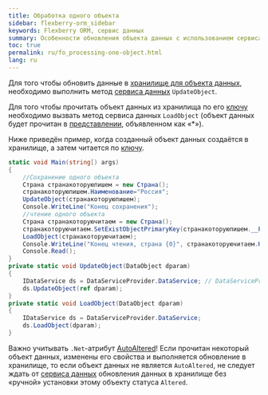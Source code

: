 ```yaml
---
title: Обработка одного объекта
sidebar: flexberry-orm_sidebar
keywords: Flexberry ORM, сервис данных
summary: Особенности обновления объекта данных с использованием сервиса данных
toc: true
permalink: ru/fo_processing-one-object.html
lang: ru
---
```


Для того чтобы обновить данные в [хранилище для объекта данных](fo_storing-data-objects.html), необходимо выполнить метод [сервиса данных](fo_data-service.html) `UpdateObject`.

Для того чтобы прочитать объект данных из хранилища по его [ключу](fo_primary-keys-objects.html) необходимо вызвать метод сервиса данных `LoadObject` (объект данных будет прочитан в [представлении](fd_view-definition.html), объявленном как «*»).

Ниже приведён пример, когда созданный объект данных создаётся в хранилище, а затем читается по [ключу](fo_primary-keys-objects.html).

```csharp
static void Main(string[) args)
{
	//Сохранение одного объекта
	Страна странакоторуюпишем = new Страна();
	странакоторуюпишем.Наименование="Россия";
	UpdateObject(странакоторуюпишем);
	Console.WriteLine("Конец сохранения");
	//чтение одного объекта
	Страна странакоторуючитаем = new Страна();
	странакоторуючитаем.SetExistObjectPrimaryKey(странакоторуюпишем.__PrimaryKey);
	LoadObject(странакоторуючитаем);
	Console.WriteLine("Конец чтения, страна {0}", странакоторуючитаем.Наименование);
	Console.Read();
}
private static void UpdateObject(DataObject dparam)
{
	IDataService ds = DataServiceProvider.DataService; // DataServiceProvider устарел; вместо него используйте внедрение зависимостей.
	ds.UpdateObject(ref dparam);
}
private static void LoadObject(DataObject dparam)
{
	IDataService ds = DataServiceProvider.DataService;
	ds.LoadObject(dparam);
}
```

Важно учитывать `.Net`-атрибут [AutoAltered](fo_object-status.html)! Если прочитан некоторый объект данных, изменены его свойства и выполняется обновление в хранилище, то если объект данных не является `AutoAltered`, не следует ждать от [сервиса данных](fo_data-service.html) обновления данных в хранилище без «ручной» установки этому объекту статуса `Altered`.

